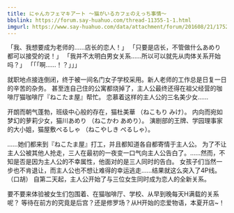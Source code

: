 ```yaml
---
title: にゃんカフェマキアート ～猫がいるカフェのえっち事情～
bbslink: https://forum.say-huahuo.com/thread-11355-1-1.html
imgurl: https://www.say-huahuo.com/data/attachment/forum/201608/21/175203ueh1khe6cta47hek.jpg
---
```


「我、我想要成为老师的……店长的恋人！」
「只要是店长，不管做什么あめり都可以接受的说！」
「我并不太明白男女关系……所以可以就先从肉体关系开始吗？」
「「「啊……！？」」」

就职地点接连倒闭，终于被一间名门女子学校采用。新人老师的工作总是日复一日的辛苦的杂务。
甚至连自己住的公寓都烧掉了，主人公最终还得在祖父经营的咖啡厅猫咖啡厅『ねこたま屋』帮忙。
恋慕着这样的主人公的三名美少女……

开朗而朝气蓬勃，班级中心般的存在，猫杜美華 （ねこもり みけ）。
内向而宛如梦幻的萝莉少女，猫川あめり （ねこかわ あめり）。
演剧部的王牌、学园理事家的大小姐，猫屋敷ぺるしゃ （ねこやしき ぺるしゃ）。

……她们都来到『ねこたま屋』打工，并且都知道各自都寄情于主人公。
为了不让主人公被其他人抢走，三人在最初的一夜变一口气向主人公告白了。……然而，不知是否是因为主人公的不幸属性，他面对的是三人同时的告白。
女孩子们当然一步也不肯退让，而主人公也不想让难得的幸运逃走……结果就这么突入了4P线。（口胡）
自第二天起，主人公开始了与三位女生同时成为恋人的全新关系。

要不要来体验被女生们包围着、在猫咖啡厅、学校、从早到晚每天H满载的关系呢？
等待在前方的究竟是后宫？还是修罗场？从H开始的恋爱物语，本夏开店~！<!--more-->
